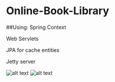 # Online-Book-Library
##Using:
Spring Context

Web Servlets

JPA for cache entities

Jetty server



![alt text](ULM.png "Screen shot 01")
![alt text](HTML.png "Screen shot 02")

